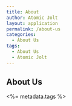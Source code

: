 ```yaml
---
title: About
author: Atomic Jolt
layout: application
permalink: /about-us
categories:
  - About Us
tags:
  - About Us
  - Atomic Jolt
---
```

About Us
---------------
<%= metadata.tags %>